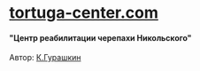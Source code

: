 # [tortuga-center.com](https://tortuga-center.ru/)</br>
#### "Центр реабилитации черепахи Никольского"</br>
 Автор: [К.Гурашкин](<https://github.com/CrockoMan>)

